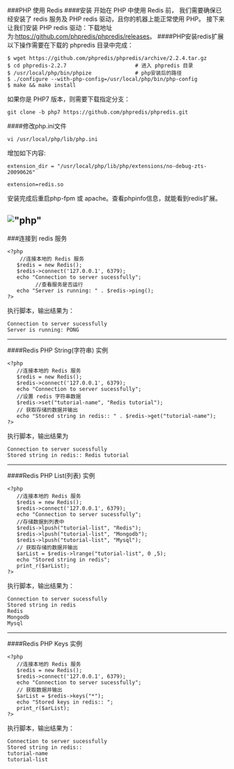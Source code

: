 ###PHP 使用 Redis
####安装
开始在 PHP 中使用 Redis 前， 我们需要确保已经安装了 redis 服务及 PHP redis 驱动，且你的机器上能正常使用 PHP。 接下来让我们安装 PHP redis 驱动：下载地址为:<https://github.com/phpredis/phpredis/releases>。
####PHP安装redis扩展
以下操作需要在下载的 phpredis 目录中完成：

```other
$ wget https://github.com/phpredis/phpredis/archive/2.2.4.tar.gz
$ cd phpredis-2.2.7                      # 进入 phpredis 目录
$ /usr/local/php/bin/phpize              # php安装后的路径
$ ./configure --with-php-config=/usr/local/php/bin/php-config
$ make && make install
```
如果你是 PHP7 版本，则需要下载指定分支：
```other
git clone -b php7 https://github.com/phpredis/phpredis.git
```
####修改php.ini文件
```other
vi /usr/local/php/lib/php.ini
```
增加如下内容:
```other
extension_dir = "/usr/local/php/lib/php/extensions/no-debug-zts-20090626"

extension=redis.so
```
安装完成后重启php-fpm 或 apache。查看phpinfo信息，就能看到redis扩展。

!["php"](http://www.runoob.com/wp-content/uploads/2014/11/14022020088882.jpg)
---

###连接到 redis 服务
```other
<?php
    //连接本地的 Redis 服务
   $redis = new Redis();
   $redis->connect('127.0.0.1', 6379);
   echo "Connection to server sucessfully";
         //查看服务是否运行
   echo "Server is running: " . $redis->ping();
?>
```
执行脚本，输出结果为：
```other
Connection to server sucessfully
Server is running: PONG
```
---

####Redis PHP String(字符串) 实例
```other
<?php
   //连接本地的 Redis 服务
   $redis = new Redis();
   $redis->connect('127.0.0.1', 6379);
   echo "Connection to server sucessfully";
   //设置 redis 字符串数据
   $redis->set("tutorial-name", "Redis tutorial");
   // 获取存储的数据并输出
   echo "Stored string in redis:: " . $redis->get("tutorial-name");
?>
```
执行脚本，输出结果为
```other
Connection to server sucessfully
Stored string in redis:: Redis tutorial
```
---

####Redis PHP List(列表) 实例
```other
<?php
   //连接本地的 Redis 服务
   $redis = new Redis();
   $redis->connect('127.0.0.1', 6379);
   echo "Connection to server sucessfully";
   //存储数据到列表中
   $redis->lpush("tutorial-list", "Redis");
   $redis->lpush("tutorial-list", "Mongodb");
   $redis->lpush("tutorial-list", "Mysql");
   // 获取存储的数据并输出
   $arList = $redis->lrange("tutorial-list", 0 ,5);
   echo "Stored string in redis";
   print_r($arList);
?>
```
执行脚本，输出结果为：
```other
Connection to server sucessfully
Stored string in redis
Redis
Mongodb
Mysql
```
---

####Redis PHP Keys 实例
```other
<?php
   //连接本地的 Redis 服务
   $redis = new Redis();
   $redis->connect('127.0.0.1', 6379);
   echo "Connection to server sucessfully";
   // 获取数据并输出
   $arList = $redis->keys("*");
   echo "Stored keys in redis:: ";
   print_r($arList);
?>
```
执行脚本，输出结果为：
```other
Connection to server sucessfully
Stored string in redis::
tutorial-name
tutorial-list
```
